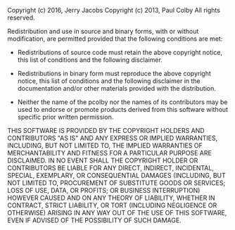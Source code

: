 Copyright (c) 2016, Jerry Jacobs
Copyright (c) 2013, Paul Colby
All rights reserved.

Redistribution and use in source and binary forms, with or without modification,
are permitted provided that the following conditions are met:

*  Redistributions of source code must retain the above copyright notice, this
  list of conditions and the following disclaimer.

*  Redistributions in binary form must reproduce the above copyright notice, this
  list of conditions and the following disclaimer in the documentation and/or
  other materials provided with the distribution.

*  Neither the name of the pcolby nor the names of its
  contributors may be used to endorse or promote products derived from
  this software without specific prior written permission.

THIS SOFTWARE IS PROVIDED BY THE COPYRIGHT HOLDERS AND CONTRIBUTORS "AS IS" AND
ANY EXPRESS OR IMPLIED WARRANTIES, INCLUDING, BUT NOT LIMITED TO, THE IMPLIED
WARRANTIES OF MERCHANTABILITY AND FITNESS FOR A PARTICULAR PURPOSE ARE
DISCLAIMED. IN NO EVENT SHALL THE COPYRIGHT HOLDER OR CONTRIBUTORS BE LIABLE FOR
ANY DIRECT, INDIRECT, INCIDENTAL, SPECIAL, EXEMPLARY, OR CONSEQUENTIAL DAMAGES
(INCLUDING, BUT NOT LIMITED TO, PROCUREMENT OF SUBSTITUTE GOODS OR SERVICES;
LOSS OF USE, DATA, OR PROFITS; OR BUSINESS INTERRUPTION) HOWEVER CAUSED AND ON
ANY THEORY OF LIABILITY, WHETHER IN CONTRACT, STRICT LIABILITY, OR TORT
(INCLUDING NEGLIGENCE OR OTHERWISE) ARISING IN ANY WAY OUT OF THE USE OF THIS
SOFTWARE, EVEN IF ADVISED OF THE POSSIBILITY OF SUCH DAMAGE.

